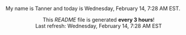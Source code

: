 My name is Tanner and today is Wednesday, February 14, 7:28 AM EST.

<p align="center">This <i>README</i> file is generated <b>every 3 hours</b>!</br>Last refresh: Wednesday, February 14, 7:28 AM EST<br /></p>
